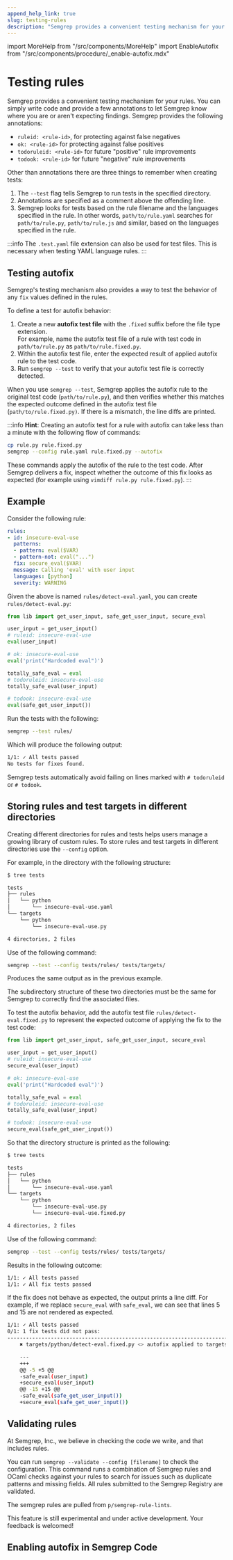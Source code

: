 ```yaml
---
append_help_link: true
slug: testing-rules
description: "Semgrep provides a convenient testing mechanism for your rules. You can simply write code and provide a few annotations to let Semgrep know where you are or aren't expecting findings."
---
```


import MoreHelp from "/src/components/MoreHelp"
import EnableAutofix from "/src/components/procedure/_enable-autofix.mdx"

# Testing rules

Semgrep provides a convenient testing mechanism for your rules. You can simply write code and provide a few annotations to let Semgrep know where you are or aren't expecting findings. Semgrep provides the following annotations:

- `ruleid: <rule-id>`, for protecting against false negatives
- `ok: <rule-id>` for protecting against false positives
- `todoruleid: <rule-id>` for future "positive" rule improvements
- `todook: <rule-id>` for future "negative" rule improvements

Other than annotations there are three things to remember when creating tests:

1. The `--test` flag tells Semgrep to run tests in the specified directory.
2. Annotations are specified as a comment above the offending line.
3. Semgrep looks for tests based on the rule filename and the languages
   specified in the rule. In other words, `path/to/rule.yaml` searches for
   `path/to/rule.py`, `path/to/rule.js` and similar, based on the languages specified in the rule.

:::info
The `.test.yaml` file extension can also be used for test files. This is necessary when testing YAML language rules.
:::

## Testing autofix

Semgrep's testing mechanism also provides a way to test the behavior of any `fix` values defined in the rules.

To define a test for autofix behavior: 

1. Create a new **autofix test file** with the `.fixed` suffix before the file type extension.  
   For example, name the autofix test file of a rule with test code in `path/to/rule.py` as `path/to/rule.fixed.py`.
2. Within the autofix test file, enter the expected result of applied autofix rule to the test code.
3. Run `semgrep --test` to verify that your autofix test file is correctly detected.

When you use `semgrep --test`, Semgrep applies the autofix rule to the original test code (`path/to/rule.py`), and then verifies whether this matches the expected outcome defined in the autofix test file (`path/to/rule.fixed.py)`. If there is a mismatch, the line diffs are printed.

:::info
**Hint**: Creating an autofix test for a rule with autofix can take less than a minute with the following flow of commands:
```sh
cp rule.py rule.fixed.py
semgrep --config rule.yaml rule.fixed.py --autofix
```

These commands apply the autofix of the rule to the test code. After Semgrep delivers a fix, inspect whether the outcome of this fix looks as expected (for example using `vimdiff rule.py rule.fixed.py`).
:::

## Example

Consider the following rule:

```yaml
rules:
- id: insecure-eval-use
  patterns:
  - pattern: eval($VAR)
  - pattern-not: eval("...")
  fix: secure_eval($VAR)
  message: Calling 'eval' with user input
  languages: [python]
  severity: WARNING
```

Given the above is named `rules/detect-eval.yaml`, you can create `rules/detect-eval.py`:

```python
from lib import get_user_input, safe_get_user_input, secure_eval

user_input = get_user_input()
# ruleid: insecure-eval-use
eval(user_input)

# ok: insecure-eval-use
eval('print("Hardcoded eval")')

totally_safe_eval = eval
# todoruleid: insecure-eval-use
totally_safe_eval(user_input)

# todook: insecure-eval-use
eval(safe_get_user_input())
```

Run the tests with the following:

```sh
semgrep --test rules/
```

Which will produce the following output:
```sh
1/1: ✓ All tests passed
No tests for fixes found.
```

Semgrep tests automatically avoid failing on lines marked with `# todoruleid` or `# todook`.

## Storing rules and test targets in different directories

Creating different directories for rules and tests helps users manage a growing library of custom rules. To store rules and test targets in different directories use the `--config` option.

For example, in the directory with the following structure:

```sh
$ tree tests

tests
├── rules
│   └── python
│       └── insecure-eval-use.yaml
└── targets
    └── python
        └── insecure-eval-use.py

4 directories, 2 files
```

Use of the following command:

```sh
semgrep --test --config tests/rules/ tests/targets/
```

Produces the same output as in the previous example.

The subdirectory structure of these two directories must be the same for Semgrep to correctly find the associated files.

To test the autofix behavior, add the autofix test file `rules/detect-eval.fixed.py` to represent the expected outcome of applying the fix to the test code:

```python
from lib import get_user_input, safe_get_user_input, secure_eval

user_input = get_user_input()
# ruleid: insecure-eval-use
secure_eval(user_input)

# ok: insecure-eval-use
eval('print("Hardcoded eval")')

totally_safe_eval = eval
# todoruleid: insecure-eval-use
totally_safe_eval(user_input)

# todook: insecure-eval-use
secure_eval(safe_get_user_input())
```

So that the directory structure is printed as the following:

```sh
$ tree tests

tests
├── rules
│   └── python
│       └── insecure-eval-use.yaml
└── targets
    └── python
        └── insecure-eval-use.py
        └── insecure-eval-use.fixed.py

4 directories, 2 files
```

Use of the following command:

```sh
semgrep --test --config tests/rules/ tests/targets/
```

Results in the following outcome:

```sh
1/1: ✓ All tests passed
1/1: ✓ All fix tests passed
```

If the fix does not behave as expected, the output prints a line diff.
For example, if we replace `secure_eval` with `safe_eval`, we can see that lines 5 and 15 are not rendered as expected.

```sh
1/1: ✓ All tests passed
0/1: 1 fix tests did not pass:
--------------------------------------------------------------------------------
	✖ targets/python/detect-eval.fixed.py <> autofix applied to targets/python/detect-eval.py

	---
	+++
	@@ -5 +5 @@
	-safe_eval(user_input)
	+secure_eval(user_input)
	@@ -15 +15 @@
	-safe_eval(safe_get_user_input())
	+secure_eval(safe_get_user_input())

```

## Validating rules

At Semgrep, Inc., we believe in checking the code we write, and that includes rules.

You can run `semgrep --validate --config [filename]` to check the configuration. This command runs a combination of Semgrep rules and OCaml checks against your rules to search for issues such as duplicate patterns and missing fields. All rules submitted to the Semgrep Registry are validated.

The semgrep rules are pulled from `p/semgrep-rule-lints`.

This feature is still experimental and under active development. Your feedback is welcomed!

## Enabling autofix in Semgrep Code

<EnableAutofix />

<MoreHelp />
